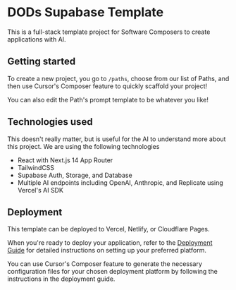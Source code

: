 # DODs Supabase Template 

This is a full-stack template project for Software Composers to create applications with AI.

## Getting started
To create a new project, you go to `/paths`, choose from our list of Paths, and then use Cursor's Composer feature to quickly scaffold your project!

You can also edit the Path's prompt template to be whatever you like!

## Technologies used
This doesn't really matter, but is useful for the AI to understand more about this project. We are using the following technologies
- React with Next.js 14 App Router
- TailwindCSS
- Supabase Auth, Storage, and Database
- Multiple AI endpoints including OpenAI, Anthropic, and Replicate using Vercel's AI SDK

## Deployment

This template can be deployed to Vercel, Netlify, or Cloudflare Pages. 

When you're ready to deploy your application, refer to the [Deployment Guide](./DEPLOYMENT.md) for detailed instructions on setting up your preferred platform.

You can use Cursor's Composer feature to generate the necessary configuration files for your chosen deployment platform by following the instructions in the deployment guide.